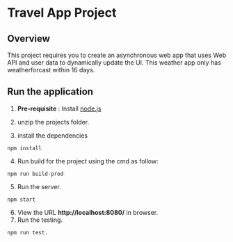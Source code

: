 # Travel App Project

## Overview
This project requires you to create an asynchronous web app that uses Web API and user data to dynamically update the UI. 
This weather app only has weatherforcast within 16 days.

## Run the application
1. **Pre-requisite** : 
Install [node.js](https://nodejs.org/)

2. unzip the projects folder.

3. install the dependencies
```
npm install
```
4. Run build for the project using the cmd as follow:
```
npm run build-prod
```

5. Run the server.
```
npm start
```

6. View the URL **http://localhost:8080/** in browser.
7. Run the testing.
```
npm run test.
```
